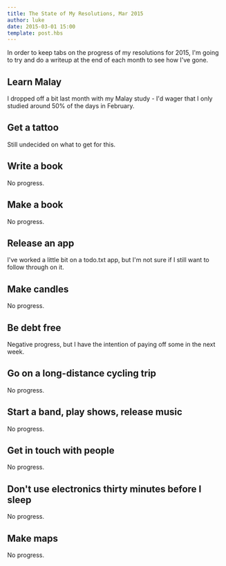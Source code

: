 ```yaml
---
title: The State of My Resolutions, Mar 2015
author: luke
date: 2015-03-01 15:00
template: post.hbs
---
```

In order to keep tabs on the progress of my resolutions for 2015, I'm going to try
and do a writeup at the end of each month to see how I've gone.

## Learn Malay

I dropped off a bit last month with my Malay study - I'd wager that I only studied around 50% of the days in February.

## Get a tattoo

Still undecided on what to get for this.

## Write a book

No progress.

## Make a book

No progress.

## Release an app

I've worked a little bit on a todo.txt app, but I'm not sure if I still want to follow through on it.

## Make candles

No progress.

## Be debt free

Negative progress, but I have the intention of paying off some in the next week.

## Go on a long-distance cycling trip

No progress.

## Start a band, play shows, release music

No progress.

## Get in touch with people

No progress.

## Don't use electronics thirty minutes before I sleep

No progress.

## Make maps

No progress.
